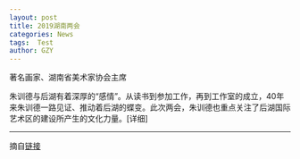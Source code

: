 ```yaml
---
layout: post
title: 2019湖南两会
categories: News
tags:  Test
author: GZY
---
```


著名画家、湖南省美术家协会主席

朱训德与后湖有着深厚的“感情”。从读书到参加工作，再到工作室的成立，40年来朱训德一路见证、推动着后湖的蝶变。此次两会，朱训德也重点关注了后湖国际艺术区的建设所产生的文化力量。[详细]

*****

摘自[链接](http://hunan.ifeng.com/special/2019hnlh/)